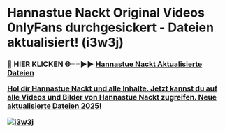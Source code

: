 # Hannastue Nackt Original Videos 0nlyFans durchgesickert - Dateien aktualisiert! (i3w3j)

<h3>🔴 HIER KLICKEN 🌐==►► <a href="https://tinyurl.com/h6vf6nb8" rel="nofollow">Hannastue Nackt Aktualisierte Dateien

Hol dir Hannastue Nackt und alle Inhalte. Jetzt kannst du auf alle Videos und Bilder von Hannastue Nackt zugreifen. Neue aktualisierte Dateien 2025!

[![i3w3j](https://i.imgur.com/sD4kR3V.gif)](https://tinyurl.com/h6vf6nb8)
